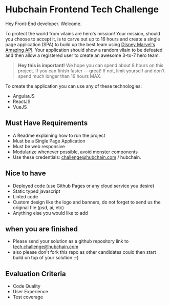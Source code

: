 # Hubchain Frontend Tech Challenge

Hey Front-End developer. Welcome.

To protect the world from vilains are hero's mission! Your mission, should you choose to accept it, is to carve out up to 16 hours and create a single page application (SPA) to build up the best team using [Disney Marvel's Amazing API](https://developer.marvel.com/). Your application should show a random vilain to be defeated and then allow a registered user to create an awesome 3-to-7 hero team.

> **Hey this is important!**
> We hope you can spend about 8 hours on this project. If you can finish faster -- great! If not, limit yourself and don't spend much longer than 16 hours MAX.

To create the application you can use any of these technologies:

- AngularJS
- ReactJS
- VueJS

## Must Have Requirements

- A Readme explaining how to run the project
- Must be a Single Page Application
- Must be web responsive
- Modularize whenever possible, avoid monster components
- Use these credentials: challenge@hubchain.com / hubchain.

## Nice to have

- Deployed code (use Github Pages or any cloud service you desire)
- Static typed javascript
- Linted code
- Custom design like the logo and banners, do not forget to send us the original file (psd, ai, etc)
- Anything else you would like to add

## when you are finished
- Please send your solution as a github repository link to tech.challenge@hubchain.com
- also please don't fork this repo as other candidates could then start build on top of your solution ;-)

## Evaluation Criteria

- Code Quality
- User Experience
- Test coverage